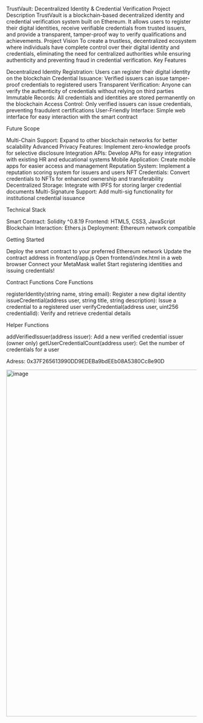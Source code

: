 TrustVault: Decentralized Identity & Credential Verification
Project Description
TrustVault is a blockchain-based decentralized identity and credential verification system built on Ethereum. It allows users to register their digital identities, receive verifiable credentials from trusted issuers, and provide a transparent, tamper-proof way to verify qualifications and achievements.
Project Vision
To create a trustless, decentralized ecosystem where individuals have complete control over their digital identity and credentials, eliminating the need for centralized authorities while ensuring authenticity and preventing fraud in credential verification.
Key Features

Decentralized Identity Registration: Users can register their digital identity on the blockchain
Credential Issuance: Verified issuers can issue tamper-proof credentials to registered users
Transparent Verification: Anyone can verify the authenticity of credentials without relying on third parties
Immutable Records: All credentials and identities are stored permanently on the blockchain
Access Control: Only verified issuers can issue credentials, preventing fraudulent certifications
User-Friendly Interface: Simple web interface for easy interaction with the smart contract

Future Scope

Multi-Chain Support: Expand to other blockchain networks for better scalability
Advanced Privacy Features: Implement zero-knowledge proofs for selective disclosure
Integration APIs: Develop APIs for easy integration with existing HR and educational systems
Mobile Application: Create mobile apps for easier access and management
Reputation System: Implement a reputation scoring system for issuers and users
NFT Credentials: Convert credentials to NFTs for enhanced ownership and transferability
Decentralized Storage: Integrate with IPFS for storing larger credential documents
Multi-Signature Support: Add multi-sig functionality for institutional credential issuance

Technical Stack

Smart Contract: Solidity ^0.8.19
Frontend: HTML5, CSS3, JavaScript
Blockchain Interaction: Ethers.js
Deployment: Ethereum network compatible

Getting Started

Deploy the smart contract to your preferred Ethereum network
Update the contract address in frontend/app.js
Open frontend/index.html in a web browser
Connect your MetaMask wallet
Start registering identities and issuing credentials!

Contract Functions
Core Functions

registerIdentity(string name, string email): Register a new digital identity
issueCredential(address user, string title, string description): Issue a credential to a registered user
verifyCredential(address user, uint256 credentialId): Verify and retrieve credential details

Helper Functions

addVerifiedIssuer(address issuer): Add a new verified credential issuer (owner only)
getUserCredentialCount(address user): Get the number of credentials for a user

Adress: 0x37F265613990DD9EDEBa9bdEEb08A5380Cc8e90D


<img width="1918" height="918" alt="image" src="https://github.com/user-attachments/assets/4fea6f86-a42b-438a-9ee9-036e274c6866" />


